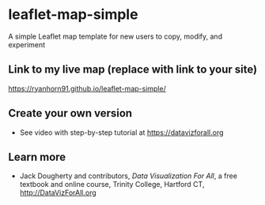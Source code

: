 # leaflet-map-simple
A simple Leaflet map template for new users to copy, modify, and experiment

## Link to my live map (replace with link to your site)

https://ryanhorn91.github.io/leaflet-map-simple/

## Create your own version
- See video with step-by-step tutorial at https://datavizforall.org

## Learn more
- Jack Dougherty and contributors, *Data Visualization For All*, a free textbook and online course, Trinity College, Hartford CT, http://DataVizForAll.org
